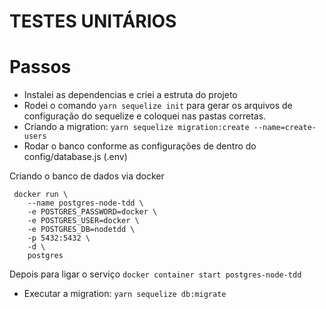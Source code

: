 # TESTES UNITÁRIOS

# Passos

* Instalei as dependencias e criei a estruta do projeto 
* Rodei o comando `yarn sequelize init` para gerar os arquivos de configuração do sequelize e coloquei nas pastas corretas.
* Criando a migration: `yarn sequelize migration:create --name=create-users`
* Rodar o banco conforme as configurações de dentro do config/database.js (.env)

Criando o banco de dados via docker

```
 docker run \
    --name postgres-node-tdd \
    -e POSTGRES_PASSWORD=docker \
    -e POSTGRES_USER=docker \
    -e POSTGRES_DB=nodetdd \
    -p 5432:5432 \
    -d \
    postgres
```

Depois para ligar o serviço
```docker container start postgres-node-tdd```


* Executar a migration: `yarn sequelize db:migrate `
  